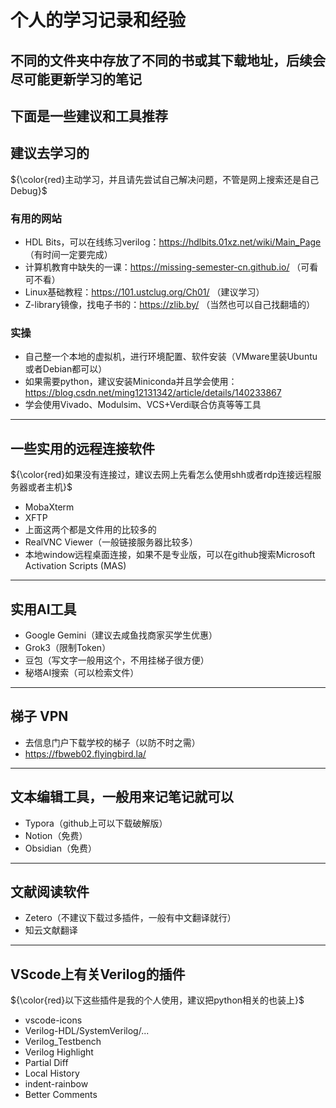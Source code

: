 # 个人的学习记录和经验
## 不同的文件夹中存放了不同的书或其下载地址，后续会尽可能更新学习的笔记
## 下面是一些建议和工具推荐

## 建议去学习的

${\color{red}主动学习，并且请先尝试自己解决问题，不管是网上搜索还是自己Debug}$

### 有用的网站
- HDL Bits，可以在线练习verilog：https://hdlbits.01xz.net/wiki/Main_Page （有时间一定要完成）
- 计算机教育中缺失的一课：https://missing-semester-cn.github.io/ （可看可不看）
- Linux基础教程：https://101.ustclug.org/Ch01/ （建议学习）
- Z-library镜像，找电子书的：https://zlib.by/ （当然也可以自己找翻墙的）
### 实操
- 自己整一个本地的虚拟机，进行环境配置、软件安装（VMware里装Ubuntu或者Debian都可以）
- 如果需要python，建议安装Miniconda并且学会使用：https://blog.csdn.net/ming12131342/article/details/140233867
- 学会使用Vivado、Modulsim、VCS+Verdi联合仿真等等工具
---

## 一些实用的远程连接软件
${\color{red}如果没有连接过，建议去网上先看怎么使用shh或者rdp连接远程服务器或者主机}$
- MobaXterm
- XFTP
- 上面这两个都是文件用的比较多的
- RealVNC Viewer（一般链接服务器比较多）
- 本地window远程桌面连接，如果不是专业版，可以在github搜索Microsoft Activation Scripts (MAS)
---

## 实用AI工具
- Google Gemini（建议去咸鱼找商家买学生优惠）
- Grok3（限制Token）
- 豆包（写文字一般用这个，不用挂梯子很方便）
- 秘塔AI搜索（可以检索文件）
---

## 梯子 VPN
- 去信息门户下载学校的梯子（以防不时之需）
- https://fbweb02.flyingbird.la/
---

## 文本编辑工具，一般用来记笔记就可以
- Typora（github上可以下载破解版）
- Notion（免费）
- Obsidian（免费）
---

## 文献阅读软件
- Zetero（不建议下载过多插件，一般有中文翻译就行）
- 知云文献翻译
---

## VScode上有关Verilog的插件
${\color{red}以下这些插件是我的个人使用，建议把python相关的也装上}$
- vscode-icons
- Verilog-HDL/SystemVerilog/...
- Verilog_Testbench
- Verilog Highlight
- Partial Diff
- Local History
- indent-rainbow
- Better Comments
